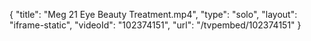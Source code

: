 {
    "title": "Meg 21 Eye Beauty Treatment.mp4",
    "type": "solo",
    "layout": "iframe-static",
    "videoId": "102374151",
    "url": "\/tvpembed\/102374151"
}